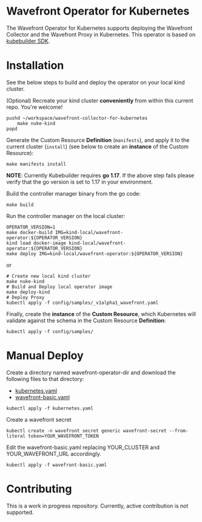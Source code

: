 # Wavefront Operator for Kubernetes

The Wavefront Operator for Kubernetes
supports deploying the Wavefront Collector and the Wavefront Proxy in Kubernetes.
This operator is based on [kubebuilder SDK](https://book.kubebuilder.io/).

# Installation

See the below steps to build and deploy the operator on your local kind cluster.

(Optional) Recreate your kind cluster **conveniently** from within this current repo.
You're welcome!
```
pushd ~/workspace/wavefront-collector-for-kubernetes
    make nuke-kind
popd
```

Generate the Custom Resource **Definition** (`manifests`),
and apply it to the current cluster (`install`)
(see below to create an **instance** of the Custom Resource):
```
make manifests install
```
**NOTE**: Currently Kubebuilder requires **go 1.17**. If the above step fails please verify that the go version is set to 1.17 in your environment.

Build the controller manager binary from the go code:
```
make build
```

Run the controller manager on the local cluster:
```
OPERATOR_VERSION=1
make docker-build IMG=kind-local/wavefront-operator:${OPERATOR_VERSION}
kind load docker-image kind-local/wavefront-operator:${OPERATOR_VERSION}
make deploy IMG=kind-local/wavefront-operator:${OPERATOR_VERSION}
```

or 

```
# Create new local kind cluster
make nuke-kind
# Build and Deploy local operator image
make deploy-kind
# Deploy Proxy
kubectl apply -f config/samples/_v1alpha1_wavefront.yaml 
```

Finally, create the **instance** of the **Custom Resource**,
which Kubernetes will validate against the schema in the Custom Resource **Definition**:
```
kubectl apply -f config/samples/
```

# Manual Deploy
Create a directory named wavefront-operator-dir and download the following files to that directory:
* [kubernetes.yaml](https://raw.githubusercontent.com/wavefrontHQ/wavefront-operator-for-kubernetes/main/deploy/kubernetes/kubernetes.yaml)
* [wavefront-basic.yaml](https://raw.githubusercontent.com/wavefrontHQ/wavefront-operator-for-kubernetes/main/deploy/kubernetes/samples/wavefront-basic.yaml)

```
kubectl apply -f kubernetes.yaml
```

Create a wavefront secret
```
kubectl create -n wavefront secret generic wavefront-secret --from-literal token=YOUR_WAVEFRONT_TOKEN
```

Edit the wavefront-basic.yaml replacing YOUR_CLUSTER and YOUR_WAVEFRONT_URL accordingly.
```
kubectl apply -f wavefront-basic.yaml
```

# Contributing

This is a work in progress repository.
Currently, active contribution is not supported.

